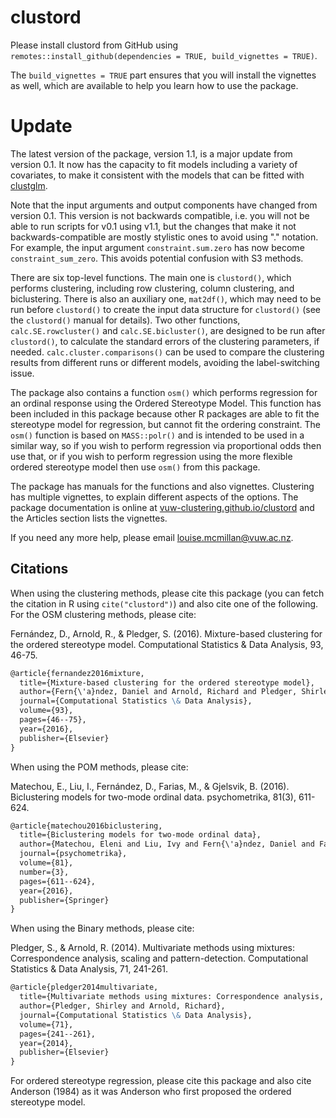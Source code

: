# clustord

Please install clustord from GitHub using `remotes::install_github(dependencies = TRUE, build_vignettes = TRUE)`. 

The `build_vignettes = TRUE` part ensures that you will install the vignettes as well, which are available to help you learn how to use the package.

# Update

The latest version of the package, version 1.1, is a major update from version 0.1. It now has the capacity to fit models including a variety of covariates, to make it consistent with the models that can be fitted with [clustglm](https://github.com/vuw-clustering/clustglm).

Note that the input arguments and output components have changed from version 0.1. This version is not backwards compatible, i.e. you will not be able to run scripts for v0.1 using v1.1, but the changes that make it not backwards-compatible are mostly stylistic ones to avoid using "." notation. For example, the input argument `constraint.sum.zero` has now become `constraint_sum_zero`. This avoids potential confusion with S3 methods.

There are six top-level functions. The main one is `clustord()`, which performs
clustering, including row clustering, column clustering, and biclustering. There
is also an auxiliary one, `mat2df()`, which may need to be run before
`clustord()` to create the input data structure for `clustord()` (see the
`clustord()` manual for details). Two other functions, `calc.SE.rowcluster()`
and `calc.SE.bicluster()`, are designed to be run after `clustord()`, to
calculate the standard errors of the clustering parameters, if needed.
`calc.cluster.comparisons()` can be used to compare the clustering results from
different runs or different models, avoiding the label-switching issue.

The package also contains a function `osm()` which performs regression for an 
ordinal response using the Ordered Stereotype Model. This function has been
included in this package because other R packages are able to fit the stereotype
model for regression, but cannot fit the ordering constraint. The `osm()` 
function is based on `MASS::polr()` and is intended to be used in a similar way,
so if you wish to perform regression via proportional odds then use that, or if 
you wish to perform regression using the more flexible ordered stereotype model
then use `osm()` from this package. 

The package has manuals for the functions and also vignettes. Clustering has 
multiple vignettes, to explain different aspects of the options. The package
documentation is online at 
[vuw-clustering.github.io/clustord](vuw-clustering.github.io/clustord) 
and the Articles section lists the vignettes.

If you need any more help, please email louise.mcmillan@vuw.ac.nz.

## Citations

When using the clustering methods, please cite this package (you can fetch
the citation in R using `cite("clustord")`) and also cite one of the following.
For the OSM clustering methods, please cite:

Fernández, D., Arnold, R., & Pledger, S. (2016). Mixture-based clustering for the ordered stereotype model. Computational Statistics & Data Analysis, 93, 46-75.

````markdown
@article{fernandez2016mixture,
  title={Mixture-based clustering for the ordered stereotype model},
  author={Fern{\'a}ndez, Daniel and Arnold, Richard and Pledger, Shirley},
  journal={Computational Statistics \& Data Analysis},
  volume={93},
  pages={46--75},
  year={2016},
  publisher={Elsevier}
}
````

When using the POM methods, please cite:

Matechou, E., Liu, I., Fernández, D., Farias, M., & Gjelsvik, B. (2016). Biclustering models for two-mode ordinal data. psychometrika, 81(3), 611-624.

````markdown
@article{matechou2016biclustering,
  title={Biclustering models for two-mode ordinal data},
  author={Matechou, Eleni and Liu, Ivy and Fern{\'a}ndez, Daniel and Farias, Miguel and Gjelsvik, Bergljot},
  journal={psychometrika},
  volume={81},
  number={3},
  pages={611--624},
  year={2016},
  publisher={Springer}
}
````

When using the Binary methods, please cite:

Pledger, S., & Arnold, R. (2014). Multivariate methods using mixtures: Correspondence analysis, scaling and pattern-detection. Computational Statistics & Data Analysis, 71, 241-261.

````markdown
@article{pledger2014multivariate,
  title={Multivariate methods using mixtures: Correspondence analysis, scaling and pattern-detection},
  author={Pledger, Shirley and Arnold, Richard},
  journal={Computational Statistics \& Data Analysis},
  volume={71},
  pages={241--261},
  year={2014},
  publisher={Elsevier}
}
````

For ordered stereotype regression, please cite this package and also cite
Anderson (1984) as it was Anderson who first proposed the ordered stereotype
model.
